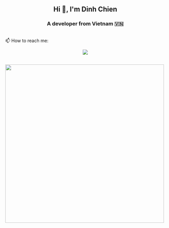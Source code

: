 <h2 align="center">Hi 👋, I'm Dinh Chien</h2>
<p align="center">
  <h3 align="center">A developer from Vietnam 🇻🇳 </h3>
</p>

<br />
 📫 How to reach me:

<p align="center">
  <a href="mailto:chienle05122003@gmail.com" alt="Email">
    <img src="https://img.icons8.com/fluent/48/000000/mailing.png"/>
  </a>
</p>
<!--- ------------------------------------------------------------------------------------------------------------------------------------------------------ --> 
<br />
<img src="https://user-images.githubusercontent.com/74038190/212749695-a6817c5a-a794-462b-afca-1b5ce7dd5e63.gif" width="500">
<br><br>
